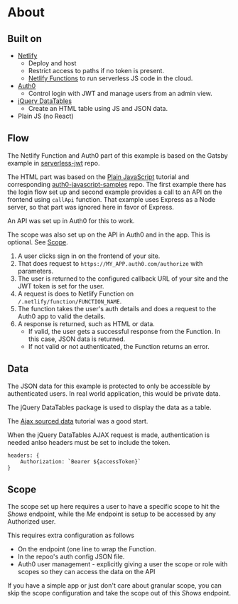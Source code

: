 # About

## Built on

- [Netlify](https://netlify.com/)
    - Deploy and host
    - Restrict access to paths if no token is present.
    - [Netlify Functions](https://functions.netlify.com/) to run serverless JS code in the cloud.
- [Auth0](https://auth0.com/)
    - Control login with JWT and manage users from an admin view.
- [jQuery DataTables](https://datatables.net)
    - Create an HTML table using JS and JSON data.
- Plain JS (no React)



## Flow

The Netlify Function and Auth0 part of this example is based on the Gatsby example in [serverless-jwt](https://github.com/sandrinodimattia/serverless-jwt) repo.

The HTML part was based on the [Plain JavaScript](https://auth0.com/docs/quickstart/spa/vanillajs) tutorial and corresponding [auth0-javascript-samples](https://github.com/auth0-samples/auth0-javascript-samples) repo. The first example there has the login flow set up and second example provides a call to an API on the frontend using `callApi` function. That example uses Express as a Node server, so that part was ignored here in favor of Express.

An API was set up in Auth0 for this to work.

The scope was also set up on the API in Auth0 and in the app. This is optional. See [Scope](#scope).

1. A user clicks sign in on the frontend of your site.
2. That does request to `https://MY_APP.auth0.com/authorize` with parameters.
3. The user is returned to the configured callback URL of your site and the JWT token is set for the user.
4. A request is does to Netlify Function on `/.netlify/function/FUNCTION_NAME`.
5. The function takes the user's auth details and does a request to the Auth0 app to valid the details.
6. A response is returned, such as HTML or data.
    - If valid, the user gets a successful response from the Function. In this case, JSON data is returned.
    - If not valid or not authenticated, the Function returns an error.


## Data

The JSON data for this example is protected to only be accessible by authenticated users. In real world application, this would be private data.

The jQuery DataTables package is used to display the data as a table.

The [Ajax sourced data](https://datatables.net/examples/data_sources/ajax.html) tutorial was a good start.

When the jQuery DataTables AJAX request is made, authentication is needed anlso headers must be set to include the token.

```
headers: {
    Authorization: `Bearer ${accessToken}`
}
```


## Scope

The scope set up here requires a user to have a specific scope to hit the _Shows_ endpoint, while the _Me_ endpoint is setup to be accessed by any Authorized user. 

This requires extra configuration as follows

- On the endpoint (one line to wrap the Function.
- In the repoo's auth config JSON file.
- Auth0 user management - explicitly giving a user the scope or role with scopes so they can access the data on the API

If you have a simple app or just don't care about granular scope, you can skip the scope configuration and take the scope out of this _Shows_ endpoint.
